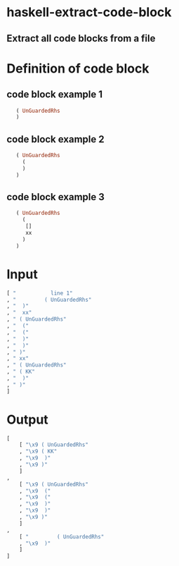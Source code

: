 # haskell-extract-code-block
## Extract all code blocks from a file

# Definition of code block
## code block example 1
``` haskell
   ( UnGuardedRhs
   )
```

## code block example 2
``` haskell
   ( UnGuardedRhs
     (
	 )
   )
```
## code block example 3
``` haskell
   ( UnGuardedRhs
     (
	  []
	  xx
	 )
   )
```
# Input

``` haskell
[ "           line 1"
, "         ( UnGuardedRhs"
, "  )"
, "  xx"
, " ( UnGuardedRhs"
, "  ("
, "  ("
, "  )"
, "  )"
, " )"
, " xx"
, " ( UnGuardedRhs"
, " ( KK"
, "  )"
, " )"
]
```
# Output
``` haskell
[
    [ "\x9 ( UnGuardedRhs"
    , "\x9 ( KK"
    , "\x9  )"
    , "\x9 )"
    ]
,
    [ "\x9 ( UnGuardedRhs"
    , "\x9  ("
    , "\x9  ("
    , "\x9  )"
    , "\x9  )"
    , "\x9 )"
    ]
,
    [ "         ( UnGuardedRhs"
    , "\x9  )"
    ]
]
```
